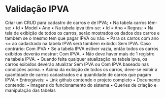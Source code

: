 # Validação IPVA
Criar um CRUD para cadastro de carros e de IPVA;
• Na tabela carros têm-se:
• Id
• Model
• Ano
• Na tabela ipva têm-se:
• Id
• Ano
• Regras:
• Na tela de exibição de todos os carros, serão mostrados os dados dos carros e também se o mesmo tem que pagar IPVA ou não.
• Para os carros com ano <= ao cadastrado na tabela IPVA será também exibido: Sem IPVA. Caso contrário: Com IPVA
• Se a tabela IPVA estiver vazia, então todos os carros exibidos deverão mostrar: Com IPVA.
• Não deve haver mais de 1 registro na tabela IPVA.
• Quando feita qualquer atualização na tabela ipva, os carros exibidos deverão atualizar Sem IPVA ou Com IPVA baseado nas condições acima.
• Acima da exibição de todos os carros, deve-se exibir a quantidade de carros cadastrados e a quantidade de carros que pagam IPVA
• Entregáveis:
• Link github contendo o projeto completo
• Documento contendo:
• Imagens do funcionamento do sistema
• Queries de criação e manipulação das tabelas
